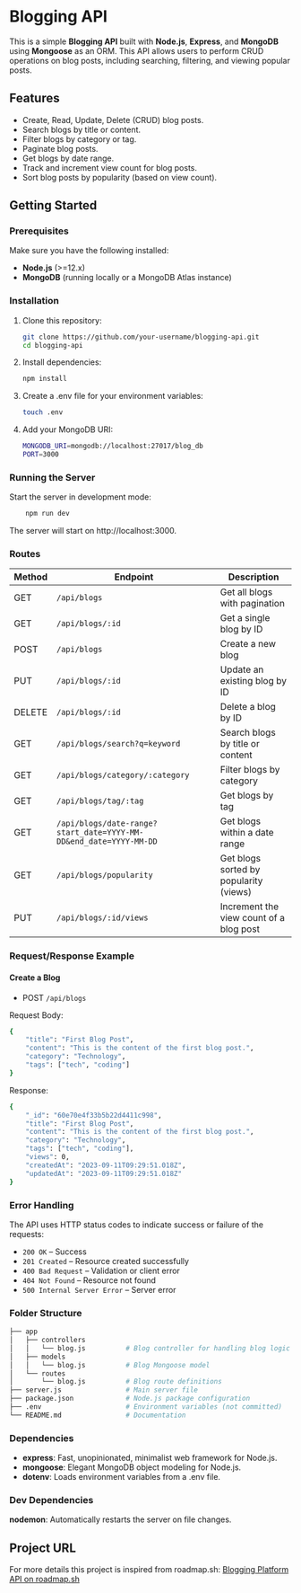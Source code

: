 # Blogging API

This is a simple **Blogging API** built with **Node.js**, **Express**, and **MongoDB** using **Mongoose** as an ORM. This API allows users to perform CRUD operations on blog posts, including searching, filtering, and viewing popular posts.

## Features

- Create, Read, Update, Delete (CRUD) blog posts.
- Search blogs by title or content.
- Filter blogs by category or tag.
- Paginate blog posts.
- Get blogs by date range.
- Track and increment view count for blog posts.
- Sort blog posts by popularity (based on view count).

## Getting Started

### Prerequisites

Make sure you have the following installed:

- **Node.js** (>=12.x)
- **MongoDB** (running locally or a MongoDB Atlas instance)

### Installation
1. Clone this repository:

    ```bash
    git clone https://github.com/your-username/blogging-api.git
    cd blogging-api
    ```

2. Install dependencies:

    ```bash
    npm install
    ```
3. Create a .env file for your environment variables:

    ```bash
    touch .env
    ```
4. Add your MongoDB URI:

    ```bash
    MONGODB_URI=mongodb://localhost:27017/blog_db
    PORT=3000
    ```
### Running the Server

Start the server in development mode:

```bash
    npm run dev
```
The server will start on http://localhost:3000.

### Routes
| Method | Endpoint                                                       | Description                                  |
|--------|-----------------------------------------------------------------|----------------------------------------------|
| GET    | `/api/blogs`                                                    | Get all blogs with pagination                |
| GET    | `/api/blogs/:id`                                                | Get a single blog by ID                      |
| POST   | `/api/blogs`                                                    | Create a new blog                            |
| PUT    | `/api/blogs/:id`                                                | Update an existing blog by ID                |
| DELETE | `/api/blogs/:id`                                                | Delete a blog by ID                          |
| GET    | `/api/blogs/search?q=keyword`                                   | Search blogs by title or content             |
| GET    | `/api/blogs/category/:category`                                 | Filter blogs by category                     |
| GET    | `/api/blogs/tag/:tag`                                           | Get blogs by tag                             |
| GET    | `/api/blogs/date-range?start_date=YYYY-MM-DD&end_date=YYYY-MM-DD` | Get blogs within a date range                |
| GET    | `/api/blogs/popularity`                                         | Get blogs sorted by popularity (views)       |
| PUT    | `/api/blogs/:id/views`                                          | Increment the view count of a blog post      |

### Request/Response Example
#### Create a Blog
- POST ```/api/blogs```

Request Body:

```bash
{
    "title": "First Blog Post",
    "content": "This is the content of the first blog post.",
    "category": "Technology",
    "tags": ["tech", "coding"]
}
```
Response:

```bash
{
    "_id": "60e70e4f33b5b22d4411c998",
    "title": "First Blog Post",
    "content": "This is the content of the first blog post.",
    "category": "Technology",
    "tags": ["tech", "coding"],
    "views": 0,
    "createdAt": "2023-09-11T09:29:51.018Z",
    "updatedAt": "2023-09-11T09:29:51.018Z"
}
```
### Error Handling
The API uses HTTP status codes to indicate success or failure of the requests:

- ```200 OK``` – Success
- ```201 Created``` – Resource created successfully
- ```400 Bad Request``` – Validation or client error
- ```404 Not Found``` – Resource not found
- ```500 Internal Server Error``` – Server error

### Folder Structure

```bash
├── app
│   ├── controllers
│   │   └── blog.js          # Blog controller for handling blog logic
│   ├── models
│   │   └── blog.js          # Blog Mongoose model
│   └── routes
│       └── blog.js          # Blog route definitions
├── server.js                # Main server file
├── package.json             # Node.js package configuration
├── .env                     # Environment variables (not committed)
└── README.md                # Documentation
```

### Dependencies
- **express**: Fast, unopinionated, minimalist web framework for Node.js.
- **mongoose**: Elegant MongoDB object modeling for Node.js.
- **dotenv**: Loads environment variables from a .env file.

### Dev Dependencies
**nodemon**: Automatically restarts the server on file changes.

## Project URL

For more details this project is inspired from roadmap.sh: [Blogging Platform API on roadmap.sh](https://roadmap.sh/projects/blogging-platform-api)

